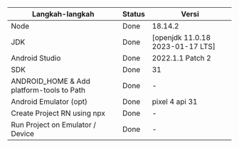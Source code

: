 | Langkah-langkah                           | Status | Versi                            |
| ----------------------------------------- | ------ | ---------------------------------|
| Node                                      | Done   | 18.14.2                         |
| JDK                                       | Done   | [openjdk 11.0.18 2023-01-17 LTS] |
| Android Studio                            | Done   | 2022.1.1 Patch 2                 |
| SDK                                       | Done   | 31                               |
| ANDROID_HOME & Add platform-tools to Path | Done   | -                                |
| Android Emulator (opt)                    | Done   | pixel 4 api 31                   |
| Create Project RN using npx               | Done   | -                                |
| Run Project on Emulator / Device          | Done   | -                                |
